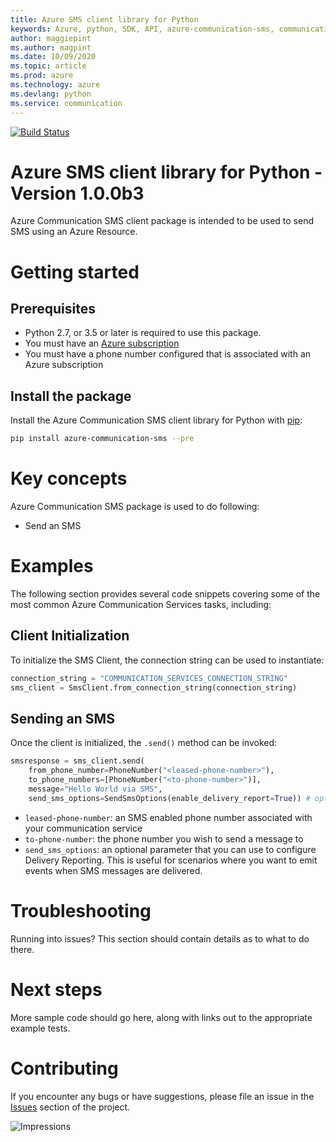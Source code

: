 ```yaml
---
title: Azure SMS client library for Python
keywords: Azure, python, SDK, API, azure-communication-sms, communication
author: maggiepint
ms.author: magpint
ms.date: 10/09/2020
ms.topic: article
ms.prod: azure
ms.technology: azure
ms.devlang: python
ms.service: communication
---
```


[![Build Status](https://dev.azure.com/azure-sdk/public/_apis/build/status/azure-sdk-for-python.client?branchName=master)](https://dev.azure.com/azure-sdk/public/_build/latest?definitionId=46?branchName=master)

# Azure SMS client library for Python - Version 1.0.0b3 


Azure Communication SMS client package is intended to be used to send SMS using an Azure Resource. 

# Getting started

## Prerequisites

* Python 2.7, or 3.5 or later is required to use this package.
* You must have an [Azure subscription](https://azure.microsoft.com/free/)
* You must have a phone number configured that is associated with an Azure subscription

## Install the package

Install the Azure Communication SMS client library for Python with [pip](https://pypi.org/project/pip/):

```bash
pip install azure-communication-sms --pre
```

# Key concepts

Azure Communication SMS package is used to do following:
- Send an SMS

# Examples

The following section provides several code snippets covering some of the most common Azure Communication Services tasks, including:

<!-- - [Client Initialization](#client-initialization)
- [Sending an SMS](#sending-an-sms) -->

## Client Initialization

To initialize the SMS Client, the connection string can be used to instantiate:

```Python
connection_string = "COMMUNICATION_SERVICES_CONNECTION_STRING"
sms_client = SmsClient.from_connection_string(connection_string)
```

## Sending an SMS

Once the client is initialized, the `.send()` method can be invoked:

```Python
smsresponse = sms_client.send(
    from_phone_number=PhoneNumber("<leased-phone-number>"),
    to_phone_numbers=[PhoneNumber("<to-phone-number>")],
    message="Hello World via SMS",
    send_sms_options=SendSmsOptions(enable_delivery_report=True)) # optional property
```

- `leased-phone-number`: an SMS enabled phone number associated with your communication service
- `to-phone-number`: the phone number you wish to send a message to
- `send_sms_options`: an optional parameter that you can use to configure Delivery Reporting. This is useful for scenarios where you want to emit events when SMS messages are delivered.

# Troubleshooting

Running into issues? This section should contain details as to what to do there.

# Next steps

More sample code should go here, along with links out to the appropriate example tests.

# Contributing

If you encounter any bugs or have suggestions, please file an issue in the [Issues](<https://github.com/Azure/azure-sdk-for-python/issues>) section of the project.

![Impressions](https://azure-sdk-impressions.azurewebsites.net/api/impressions/azure-sdk-for-python%2Fsdk%2Ftemplate%2Fazure-template%2FREADME.png)
